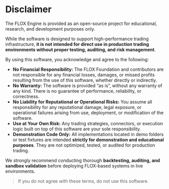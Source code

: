# Disclaimer

The FLOX Engine is provided as an open-source project for educational, research, and development purposes only.

While the software is designed to support high-performance trading infrastructure, **it is not intended for direct use in production trading environments without proper testing, auditing, and risk management**.

By using this software, you acknowledge and agree to the following:

- **No Financial Responsibility:** The FLOX Foundation and contributors are not responsible for any financial losses, damages, or missed profits resulting from the use of this software, whether directly or indirectly.
- **No Warranty:** The software is provided “as is”, without any warranty of any kind. There is no guarantee of performance, reliability, or correctness.
- **No Liability for Reputational or Operational Risks:** You assume all responsibility for any reputational damage, legal exposure, or operational failures arising from use, deployment, or modification of the software.
- **Use at Your Own Risk:** Any trading strategies, connectors, or execution logic built on top of this software are your sole responsibility.
- **Demonstration Code Only:** All implementations located in demo folders or test fixtures are intended **strictly for demonstration and educational purposes**. They are not optimized, tested, or audited for production trading.

We strongly recommend conducting thorough **backtesting, auditing, and sandbox validation** before deploying FLOX-based systems in live environments.

> If you do not agree with these terms, do not use this software.
